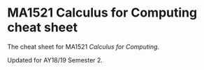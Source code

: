 # MA1521 Calculus for Computing cheat sheet
The cheat sheet for MA1521 *Calculus for Computing*. 

Updated for AY18/19 Semester 2. 
